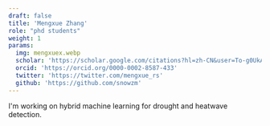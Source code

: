 ```yaml
---
draft: false
title: 'Mengxue Zhang'
role: "phd students"
weight: 1
params:
  img: mengxuex.webp
  scholar: 'https://scholar.google.com/citations?hl=zh-CN&user=To-g0UkAAAAJ'
  orcid: 'https://orcid.org/0000-0002-8587-433'
  twitter: 'https://twitter.com/mengxue_rs'
  github: 'https://github.com/snowzm'
---
```


I'm working on hybrid machine learning for drought and heatwave detection.
